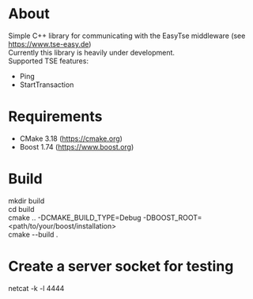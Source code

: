 # About
Simple C++ library for communicating with the EasyTse middleware (see https://www.tse-easy.de)  
Currently this library is heavily under development.  
Supported TSE features:
- Ping
- StartTransaction

# Requirements
- CMake 3.18 (https://cmake.org)
- Boost 1.74 (https://www.boost.org)

# Build
mkdir build  
cd build  
cmake .. -DCMAKE_BUILD_TYPE=Debug -DBOOST_ROOT=<path/to/your/boost/installation>  
cmake --build .  

# Create a server socket for testing
netcat -k -l 4444
